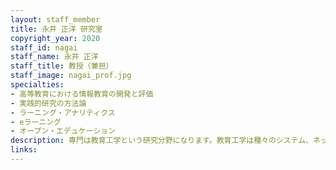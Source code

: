 ```yaml
---
layout: staff_member
title: 永井 正洋 研究室
copyright_year: 2020
staff_id: nagai
staff_name: 永井 正洋
staff_title: 教授（兼担）
staff_image: nagai_prof.jpg
specialties:
- 高等教育における情報教育の開発と評価
- 実践的研究の方法論
- ラーニング・アナリティクス
- eラーニング
- オープン・エデュケーション
description: 専門は教育工学という研究分野になります。教育工学は種々のシステム、ネットワークに係る分野や教育学、心理学、脳科学等々の分野を融合した学際的な学問です。私は、学校現場における様々なICTツールを使った学習の有効性について長年に渡り追求しています。特に実験室ではないフィールドでの学習者の振る舞いを評価する方法について興味があります。
links:
---
```


